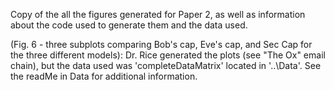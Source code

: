 Copy of the all the figures generated for Paper 2, as well as information about
    the code used to generate them and the data used.

(Fig. 6 - three subplots comparing Bob's cap, Eve's cap, and Sec Cap for the three different models):
    Dr. Rice generated the plots (see "The Ox" email chain), but the data used was 'completeDataMatrix' 
    located in '..\Data'. See the readMe in Data for additional information.
